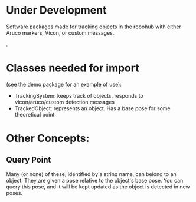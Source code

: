 # Under Development

Software packages made for tracking objects in the robohub with either Aruco markers, Vicon, or custom messages.

.

# Classes needed for import
(see the demo package for an example of use):

* TrackingSystem: keeps track of objects, responds to vicon/aruco/custom detection messages
* TrackedObject: represents an object. Has a base pose for some theoretical point

# Other Concepts:

## Query Point

Many (or none) of these, identified by a string name, can belong to an object. They are given a pose relative to the object's base pose. You can query this pose, and it will be kept updated as the object is detected in new poses.